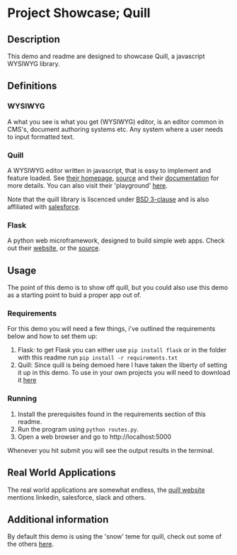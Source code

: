 # Project Showcase; Quill
## Description
This demo and readme are designed to showcase Quill, a javascript WYSIWYG library.

## Definitions

### WYSIWYG
A what you see is what you get (WYSIWYG) editor, is an editor common in CMS's, document authoring systems etc. Any system where a user needs to input formatted text.

### Quill
A WYSIWYG editor written in javascript, that is easy to implement and feature loaded. See [their homepage](//quilljs.com/), [source](//github.com/quilljs/quill) and their [documentation](//quilljs.com/docs/quickstart/) for more details. You can also visit their 'playground' [here](//quilljs.com/playground/).

Note that the quill library is liscenced under [BSD 3-clause](//github.com/quilljs/quill/blob/develop/LICENSE) and is also affiliated with [salesforce](//salesforce.com).

### Flask
A python web microframework, designed to build simple web apps. Check out their [website](https://flask.palletsprojects.com/en/1.1.x/), or the [source](https://github.com/pallets/flask).

## Usage
The point of this demo is to show off quill, but you could also use this demo as a starting point to buid a proper app out of.

### Requirements
For this demo you will need a few things, i've outlined the requirements below and how to set them up:
1. Flask: to get Flask you can either use ```pip install flask``` or in the folder with this readme run ```pip install -r requirements.txt```
2. Quill: Since quill is being demoed here I have taken the liberty of setting it up in this demo. To use in your own projects you will need to download it [here](//quilljs.com/docs/download/)

### Running
1. Install the prerequisites found in the requirements section of this readme.
2. Run the program using ```python routes.py```.
3. Open a web browser and go to http://localhost:5000

Whenever you hit submit you will see the output results in the terminal.

## Real World Applications
The real world applications are somewhat endless, the [quill website](//quilljs.com/) mentions linkedin, salesforce, slack and others.

## Additional information
By default this demo is using the 'snow' teme for quill, check out some of the others [here](//quilljs.com/docs/themes/).